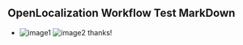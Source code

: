 ## OpenLocalization Workflow Test MarkDown
* ![image1](.\b2a55f6c-c600-4713-8ae1-13d8fb59b505.png)   ![image2](.\14501b0b-4f8d-4432-b987-389a73f11de7.png) 
thanks!